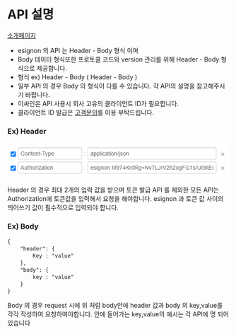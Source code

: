 # API 설명
[소개페이지](https://api.esignon.net/)



* esignon 의 API 는 Header - Body 형식 이며 
* Body 데이터 형식또한 프로토콜 코드와 version 관리를 위해 Header - Body 형식으로 제공합니다.
* 형식 ex\) Header - Body \( Header - Body \)
* 일부 API 의 경우 Body 의 형식이 다를 수 있습니다. 각 API의 설명을 참고해주시기 바랍니다.
* 이싸인온 API 사용시 회사 고유의 클라이언트 ID가 필요합니다.  
* 클라이언트 ID 발급은 [고객문의](https://esignon.net/wordpress/inquiry/)를 이용 부탁드립니다.

### Ex\) Header

![](.gitbook/assets/head.png)

Header 의 경우 최대 2개의 입력 값을 받으며 토큰 발급 API 를 제외한 모든 API는                                                                                                      Authorization에 토큰값을 입력해서 요청을 해야합니다.                                                                                 esignon 과 토큰 값 사이의 띄어쓰기 값이 필수적으로 입력되야 합니다.                        

### Ex\) Body

```text
{
	"header": {
		Key : "value"
	},
	"body": {
		key : "value"
	}
}
```

Body 의 경우 request 시에 위 처럼 body안에  header 값과 body 의 key,value를 각각 작성하여                                              요청하여야합니다. 안에 들어가는 key,value의 예시는 각 API에 명 되어있습니다

